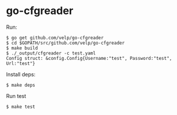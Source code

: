 # go-cfgreader

Run:

```
$ go get github.com/velp/go-cfgreader
$ cd $GOPATH/src/github.com/velp/go-cfgreader
$ make build
$ ./_output/cfgreader -c test.yaml
Config struct: &config.Config{Username:"test", Password:"test", Url:"test"}
```

Install deps:

```
$ make deps
```

Run test

```
$ make test
```